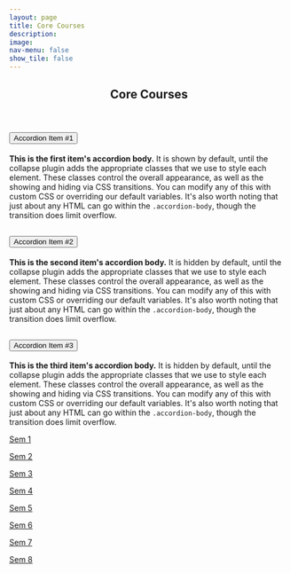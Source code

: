 ```yaml
---
layout: page
title: Core Courses
description: 
image: 
nav-menu: false
show_tile: false
---
```


<!DOCTYPE html>
<html>
<head>
  <meta name="viewport" content="width=device-width, initial-scale=1">
  <link rel="stylesheet" href="https://maxcdn.bootstrapcdn.com/bootstrap/3.4.1/css/bootstrap.min.css">
  <link rel="stylesheet" href="sass/components/transitions.scss">
</head>
<body>
<!-- Main -->
<div id="main" class="alt">

<!-- One -->
<section id="one">
	<div class="inner">
		<header class="major">
			<h2>Core Courses</h2>
		</header>

<!-- Content -->
      
<div class="accordion" id="accordionExample">
  <div class="accordion-item">
    <h2 class="accordion-header" id="headingOne">
      <button class="accordion-button" type="button" data-bs-toggle="collapse" data-bs-target="#collapseOne" aria-expanded="true" aria-controls="collapseOne">
        Accordion Item #1
      </button>
    </h2>
    <div id="collapseOne" class="accordion-collapse collapse show" aria-labelledby="headingOne" data-bs-parent="#accordionExample">
      <div class="accordion-body">
        <strong>This is the first item's accordion body.</strong> It is shown by default, until the collapse plugin adds the appropriate classes that we use to style each element. These classes control the overall appearance, as well as the showing and hiding via CSS transitions. You can modify any of this with custom CSS or overriding our default variables. It's also worth noting that just about any HTML can go within the <code>.accordion-body</code>, though the transition does limit overflow.
      </div>
    </div>
  </div>
  <div class="accordion-item">
    <h2 class="accordion-header" id="headingTwo">
      <button class="accordion-button collapsed" type="button" data-bs-toggle="collapse" data-bs-target="#collapseTwo" aria-expanded="false" aria-controls="collapseTwo">
        Accordion Item #2
      </button>
    </h2>
    <div id="collapseTwo" class="accordion-collapse collapse" aria-labelledby="headingTwo" data-bs-parent="#accordionExample">
      <div class="accordion-body">
        <strong>This is the second item's accordion body.</strong> It is hidden by default, until the collapse plugin adds the appropriate classes that we use to style each element. These classes control the overall appearance, as well as the showing and hiding via CSS transitions. You can modify any of this with custom CSS or overriding our default variables. It's also worth noting that just about any HTML can go within the <code>.accordion-body</code>, though the transition does limit overflow.
      </div>
    </div>
  </div>
  <div class="accordion-item">
    <h2 class="accordion-header" id="headingThree">
      <button class="accordion-button collapsed" type="button" data-bs-toggle="collapse" data-bs-target="#collapseThree" aria-expanded="false" aria-controls="collapseThree">
        Accordion Item #3
      </button>
    </h2>
    <div id="collapseThree" class="accordion-collapse collapse" aria-labelledby="headingThree" data-bs-parent="#accordionExample">
      <div class="accordion-body">
        <strong>This is the third item's accordion body.</strong> It is hidden by default, until the collapse plugin adds the appropriate classes that we use to style each element. These classes control the overall appearance, as well as the showing and hiding via CSS transitions. You can modify any of this with custom CSS or overriding our default variables. It's also worth noting that just about any HTML can go within the <code>.accordion-body</code>, though the transition does limit overflow.
      </div>
    </div>
  </div>
</div>
		
<p><a href="https://epdampiitb.github.io/p/courses/core/sem1/sem1list.html">Sem 1</a></p>

<p><a href="https://epdampiitb.github.io/p/courses/core/sem2/sem2list.html">Sem 2</a></p>
		
<p><a href="https://epdampiitb.github.io/p/courses/core/sem3/sem3list.html">Sem 3</a></p>
		
<p><a href="https://epdampiitb.github.io/p/courses/core/sem4/sem4list.html">Sem 4</a></p>
		
<p><a href="https://epdampiitb.github.io/p/courses/core/sem5/sem5list.html">Sem 5</a></p>
		
<p><a href="https://epdampiitb.github.io/p/courses/core/sem6/sem6list.html">Sem 6</a></p>
		
<p><a href="https://epdampiitb.github.io/p/courses/core/sem7/sem7list.html">Sem 7</a></p>
		
<p><a href="https://epdampiitb.github.io/p/courses/core/sem8/sem8list.html">Sem 8</a></p>

		
  <script src="https://ajax.googleapis.com/ajax/libs/jquery/3.5.1/jquery.min.js"></script>
  <script src="https://maxcdn.bootstrapcdn.com/bootstrap/3.4.1/js/bootstrap.min.js"></script>

</body>
</html>
